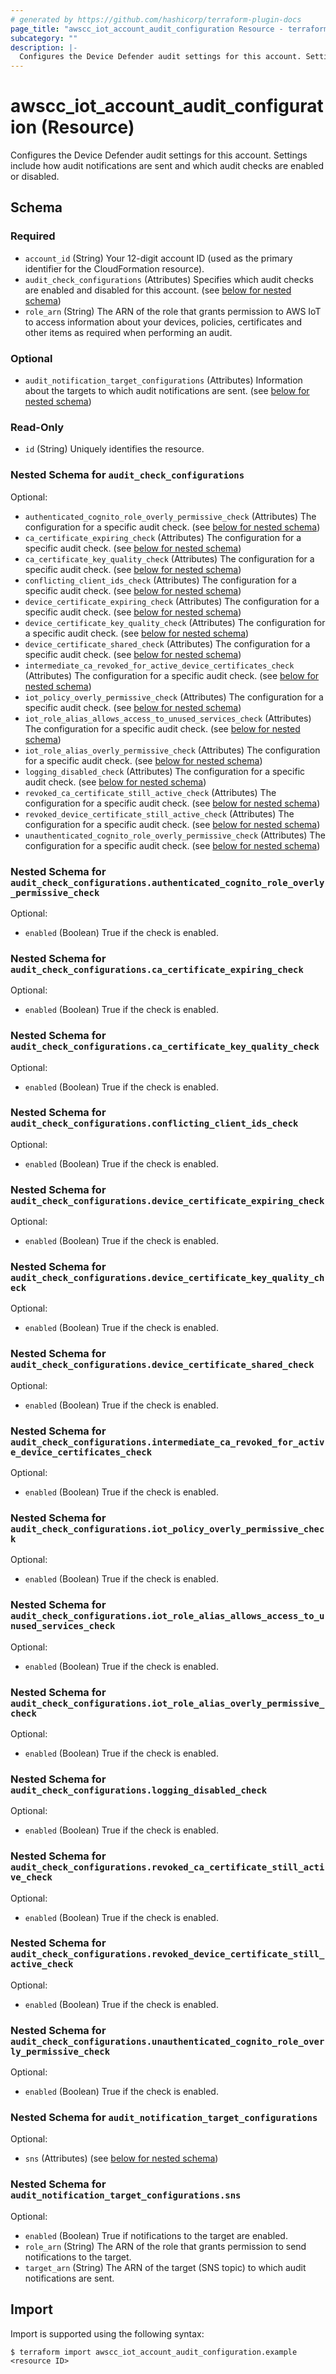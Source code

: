 ```yaml
---
# generated by https://github.com/hashicorp/terraform-plugin-docs
page_title: "awscc_iot_account_audit_configuration Resource - terraform-provider-awscc"
subcategory: ""
description: |-
  Configures the Device Defender audit settings for this account. Settings include how audit notifications are sent and which audit checks are enabled or disabled.
---
```


# awscc_iot_account_audit_configuration (Resource)

Configures the Device Defender audit settings for this account. Settings include how audit notifications are sent and which audit checks are enabled or disabled.



<!-- schema generated by tfplugindocs -->
## Schema

### Required

- `account_id` (String) Your 12-digit account ID (used as the primary identifier for the CloudFormation resource).
- `audit_check_configurations` (Attributes) Specifies which audit checks are enabled and disabled for this account. (see [below for nested schema](#nestedatt--audit_check_configurations))
- `role_arn` (String) The ARN of the role that grants permission to AWS IoT to access information about your devices, policies, certificates and other items as required when performing an audit.

### Optional

- `audit_notification_target_configurations` (Attributes) Information about the targets to which audit notifications are sent. (see [below for nested schema](#nestedatt--audit_notification_target_configurations))

### Read-Only

- `id` (String) Uniquely identifies the resource.

<a id="nestedatt--audit_check_configurations"></a>
### Nested Schema for `audit_check_configurations`

Optional:

- `authenticated_cognito_role_overly_permissive_check` (Attributes) The configuration for a specific audit check. (see [below for nested schema](#nestedatt--audit_check_configurations--authenticated_cognito_role_overly_permissive_check))
- `ca_certificate_expiring_check` (Attributes) The configuration for a specific audit check. (see [below for nested schema](#nestedatt--audit_check_configurations--ca_certificate_expiring_check))
- `ca_certificate_key_quality_check` (Attributes) The configuration for a specific audit check. (see [below for nested schema](#nestedatt--audit_check_configurations--ca_certificate_key_quality_check))
- `conflicting_client_ids_check` (Attributes) The configuration for a specific audit check. (see [below for nested schema](#nestedatt--audit_check_configurations--conflicting_client_ids_check))
- `device_certificate_expiring_check` (Attributes) The configuration for a specific audit check. (see [below for nested schema](#nestedatt--audit_check_configurations--device_certificate_expiring_check))
- `device_certificate_key_quality_check` (Attributes) The configuration for a specific audit check. (see [below for nested schema](#nestedatt--audit_check_configurations--device_certificate_key_quality_check))
- `device_certificate_shared_check` (Attributes) The configuration for a specific audit check. (see [below for nested schema](#nestedatt--audit_check_configurations--device_certificate_shared_check))
- `intermediate_ca_revoked_for_active_device_certificates_check` (Attributes) The configuration for a specific audit check. (see [below for nested schema](#nestedatt--audit_check_configurations--intermediate_ca_revoked_for_active_device_certificates_check))
- `iot_policy_overly_permissive_check` (Attributes) The configuration for a specific audit check. (see [below for nested schema](#nestedatt--audit_check_configurations--iot_policy_overly_permissive_check))
- `iot_role_alias_allows_access_to_unused_services_check` (Attributes) The configuration for a specific audit check. (see [below for nested schema](#nestedatt--audit_check_configurations--iot_role_alias_allows_access_to_unused_services_check))
- `iot_role_alias_overly_permissive_check` (Attributes) The configuration for a specific audit check. (see [below for nested schema](#nestedatt--audit_check_configurations--iot_role_alias_overly_permissive_check))
- `logging_disabled_check` (Attributes) The configuration for a specific audit check. (see [below for nested schema](#nestedatt--audit_check_configurations--logging_disabled_check))
- `revoked_ca_certificate_still_active_check` (Attributes) The configuration for a specific audit check. (see [below for nested schema](#nestedatt--audit_check_configurations--revoked_ca_certificate_still_active_check))
- `revoked_device_certificate_still_active_check` (Attributes) The configuration for a specific audit check. (see [below for nested schema](#nestedatt--audit_check_configurations--revoked_device_certificate_still_active_check))
- `unauthenticated_cognito_role_overly_permissive_check` (Attributes) The configuration for a specific audit check. (see [below for nested schema](#nestedatt--audit_check_configurations--unauthenticated_cognito_role_overly_permissive_check))

<a id="nestedatt--audit_check_configurations--authenticated_cognito_role_overly_permissive_check"></a>
### Nested Schema for `audit_check_configurations.authenticated_cognito_role_overly_permissive_check`

Optional:

- `enabled` (Boolean) True if the check is enabled.


<a id="nestedatt--audit_check_configurations--ca_certificate_expiring_check"></a>
### Nested Schema for `audit_check_configurations.ca_certificate_expiring_check`

Optional:

- `enabled` (Boolean) True if the check is enabled.


<a id="nestedatt--audit_check_configurations--ca_certificate_key_quality_check"></a>
### Nested Schema for `audit_check_configurations.ca_certificate_key_quality_check`

Optional:

- `enabled` (Boolean) True if the check is enabled.


<a id="nestedatt--audit_check_configurations--conflicting_client_ids_check"></a>
### Nested Schema for `audit_check_configurations.conflicting_client_ids_check`

Optional:

- `enabled` (Boolean) True if the check is enabled.


<a id="nestedatt--audit_check_configurations--device_certificate_expiring_check"></a>
### Nested Schema for `audit_check_configurations.device_certificate_expiring_check`

Optional:

- `enabled` (Boolean) True if the check is enabled.


<a id="nestedatt--audit_check_configurations--device_certificate_key_quality_check"></a>
### Nested Schema for `audit_check_configurations.device_certificate_key_quality_check`

Optional:

- `enabled` (Boolean) True if the check is enabled.


<a id="nestedatt--audit_check_configurations--device_certificate_shared_check"></a>
### Nested Schema for `audit_check_configurations.device_certificate_shared_check`

Optional:

- `enabled` (Boolean) True if the check is enabled.


<a id="nestedatt--audit_check_configurations--intermediate_ca_revoked_for_active_device_certificates_check"></a>
### Nested Schema for `audit_check_configurations.intermediate_ca_revoked_for_active_device_certificates_check`

Optional:

- `enabled` (Boolean) True if the check is enabled.


<a id="nestedatt--audit_check_configurations--iot_policy_overly_permissive_check"></a>
### Nested Schema for `audit_check_configurations.iot_policy_overly_permissive_check`

Optional:

- `enabled` (Boolean) True if the check is enabled.


<a id="nestedatt--audit_check_configurations--iot_role_alias_allows_access_to_unused_services_check"></a>
### Nested Schema for `audit_check_configurations.iot_role_alias_allows_access_to_unused_services_check`

Optional:

- `enabled` (Boolean) True if the check is enabled.


<a id="nestedatt--audit_check_configurations--iot_role_alias_overly_permissive_check"></a>
### Nested Schema for `audit_check_configurations.iot_role_alias_overly_permissive_check`

Optional:

- `enabled` (Boolean) True if the check is enabled.


<a id="nestedatt--audit_check_configurations--logging_disabled_check"></a>
### Nested Schema for `audit_check_configurations.logging_disabled_check`

Optional:

- `enabled` (Boolean) True if the check is enabled.


<a id="nestedatt--audit_check_configurations--revoked_ca_certificate_still_active_check"></a>
### Nested Schema for `audit_check_configurations.revoked_ca_certificate_still_active_check`

Optional:

- `enabled` (Boolean) True if the check is enabled.


<a id="nestedatt--audit_check_configurations--revoked_device_certificate_still_active_check"></a>
### Nested Schema for `audit_check_configurations.revoked_device_certificate_still_active_check`

Optional:

- `enabled` (Boolean) True if the check is enabled.


<a id="nestedatt--audit_check_configurations--unauthenticated_cognito_role_overly_permissive_check"></a>
### Nested Schema for `audit_check_configurations.unauthenticated_cognito_role_overly_permissive_check`

Optional:

- `enabled` (Boolean) True if the check is enabled.



<a id="nestedatt--audit_notification_target_configurations"></a>
### Nested Schema for `audit_notification_target_configurations`

Optional:

- `sns` (Attributes) (see [below for nested schema](#nestedatt--audit_notification_target_configurations--sns))

<a id="nestedatt--audit_notification_target_configurations--sns"></a>
### Nested Schema for `audit_notification_target_configurations.sns`

Optional:

- `enabled` (Boolean) True if notifications to the target are enabled.
- `role_arn` (String) The ARN of the role that grants permission to send notifications to the target.
- `target_arn` (String) The ARN of the target (SNS topic) to which audit notifications are sent.

## Import

Import is supported using the following syntax:

```shell
$ terraform import awscc_iot_account_audit_configuration.example <resource ID>
```
